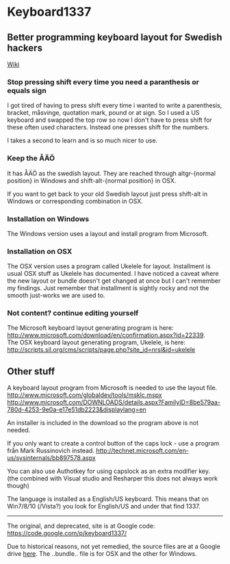 # Keyboard1337

## Better programming keyboard layout for Swedish hackers

<a href="https://github.com/LosManos/keyboard1337/wiki">Wiki</a>

### Stop pressing shift every time you need a paranthesis or equals sign

I got tired of having to press shift every time i wanted to write a parenthesis, bracket, måsvinge, quotation mark, pound or at sign. So I used a US keyboard and swapped the top row so now I don't have to press shift for these often used characters. Instead one presses shift for the numbers.

I takes a second to learn and is so much nicer to use.

### Keep the ÅÄÖ

It has ÅÄÖ as the swedish layout. They are reached through altgr-{normal position} in Windows and shift-alt-{normal position} in OSX.

If you want to get back to your old Swedish layout just press shift-alt in Windows or corresponding combination in OSX.

### Installation on Windows

The Windows version uses a layout and install program from Microsoft.

### Installation on OSX

The OSX version uses a program called Ukelele for layout. Installment is usual OSX stuff as Ukelele has documented. I have noticed a caveat where the new layout or bundle doesn't get changed at once but I can't remember my findings. Just remember that installment is sightly rocky and not the smooth just-works we are used to.

### Not content? continue editing yourself

The Microsoft keyboard layout generating program is here: http://www.microsoft.com/download/en/confirmation.aspx?id=22339.  
The OSX keyboard layout generating program, Ukelele, is here: http://scripts.sil.org/cms/scripts/page.php?site_id=nrsi&id=ukelele

## Other stuff

A keyboard layout program from Microsoft is needed to use the layout file. http://www.microsoft.com/globaldev/tools/msklc.mspx http://www.microsoft.com/DOWNLOADS/details.aspx?FamilyID=8be579aa-780d-4253-9e0a-e17e51db2223&displaylang=en

An installer is included in the download so the program above is not needed.

If you only want to create a control button of the caps lock - use a program från Mark Russinovich instead. http://technet.microsoft.com/en-us/sysinternals/bb897578.aspx

You can also use Authotkey for using capslock as an extra modifier key. (the combined with Visual studio and Resharper this does not always work though)

The language is installed as a English/US keyboard. This means that on Win7/8/10 (/Vista?) you look for English/US and under that find 1337.

----

The original, and deprecated, site is at Google code: https://code.google.com/p/keyboard1337/

Due to historical reasons, not yet remedied, the source files are at a Google drive <a href="https://drive.google.com/folderview?id=0B4T0Fuickd6ldC11emRfZnNISlk&usp=sharing">here</a>. The ..bundle.. file is for OSX and the other for Windows.
